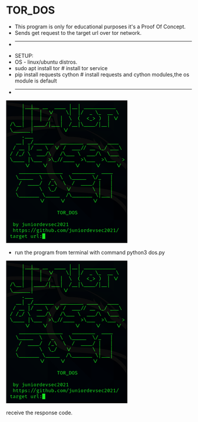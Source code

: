 # TOR_DOS
* This program is only for educational purposes it's a Proof Of Concept.
* Sends get request to the target url over tor network.
* ------------------------------------------------------------------
*  SETUP:
* OS - linux/ubuntu distros.
* sudo apt install tor # install tor service
* pip install requests cython # install requests and cython modules,the os module is default
*  ------------------------------------------------------------------
![dos](dos.png)

* run the program from terminal with command python3 dos.py

![dos](dos.png)

receive the response code.
